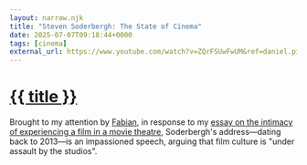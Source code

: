 ```yaml
---
layout: narrow.njk
title: "Steven Soderbergh: The State of Cinema"
date: 2025-07-07T09:18:44+0000
tags: [cinema]
external_url: https://www.youtube.com/watch?v=ZQrFSUwFwUM&ref=daniel.pizza
---
```

<h1><a href="{{ external_url }}">{{ title }}</a></h1>

Brought to my attention by [Fabian](https://twitter.com/Fabgreitemann?ref=daniel.pizza "Fabian Greitemann on Twitter"), in response to my [essay on the intimacy of experiencing a film in a movie theatre](/journal/big-screen-intimacy), Soderbergh's address—dating back to 2013—is an impassioned speech, arguing that film culture is "under assault by the studios".
